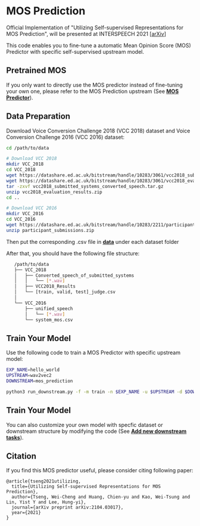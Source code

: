 # MOS Prediction

Official Implementation of "Utilizing Self-supervised Representations for MOS Prediction", will be presented at INTERSPEECH 2021 [[arXiv](https://arxiv.org/abs/2104.03017)]

This code enables you to fine-tune a automatic Mean Opinion Score (MOS) Predictor with specific self-supervised upstream model.

## Pretrained MOS
If you only want to directly use the MOS predictor instead of fine-tuning your own one, please refer to the MOS Prediction upstream (See [**MOS Predictor**](../../upstream/mos_prediction)).

## Data Preparation
Download Voice Conversion Challenge 2018 (VCC 2018) dataset and Voice Conversion Challenge 2016 (VCC 2016) dataset:
```bash
cd /path/to/data

# Download VCC 2018
mkdir VCC_2018
cd VCC_2018
wget https://datashare.ed.ac.uk/bitstream/handle/10283/3061/vcc2018_submitted_systems_converted_speech.tar.gz
wget https://datashare.ed.ac.uk/bitstream/handle/10283/3061/vcc2018_evaluation_results.zip
tar -zxvf vcc2018_submitted_systems_converted_speech.tar.gz
unzip vcc2018_evaluation_results.zip
cd ..

# Download VCC 2016
mkdir VCC_2016
cd VCC_2016 
wget https://datashare.ed.ac.uk/bitstream/handle/10283/2211/participant_submissions.zip
unzip participant_submissions.zip
```
Then put the corresponding .csv file in [**data**](data) under each dataset folder

After that, you should have the following file structure:
```bash
   /path/to/data
   ├── VCC_2018
   │   ├── Converted_speech_of_submitted_systems
   │   │   └── [*.wav]
   │   ├── VCC2018_Results
   │   └── [train, valid, test]_judge.csv
   │
   └── VCC_2016
       ├── unified_speech
       │   └── [*.wav]
       └── system_mos.csv
```




## Train Your Model
Use the following code to train a MOS Predictor with specific upstream model:
```bash
EXP_NAME=hello_world
UPSTREAM=wav2vec2
DOWNSTREAM=mos_prediction

python3 run_downstream.py -f -m train -n $EXP_NAME -u $UPSTREAM -d $DOWNSTREAM
```


## Train Your Model
You can also customize your own model with specfic dataset or downstream structure by modifying the code (See [**Add new downstream tasks**](../../downstream/README.md#add-new-downstream-tasks)). 

## Citation

If you find this MOS predictor useful, please consider citing following paper:
```
@article{tseng2021utilizing,
  title={Utilizing Self-supervised Representations for MOS Prediction},
  author={Tseng, Wei-Cheng and Huang, Chien-yu and Kao, Wei-Tsung and Lin, Yist Y and Lee, Hung-yi},
  journal={arXiv preprint arXiv:2104.03017},
  year={2021}
}
```
